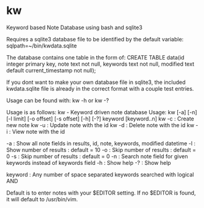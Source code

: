 # kw
Keyword based Note Database using bash and sqlite3

Requires a sqlite3 database file to be identified by the default variable:
sqlpath=~/bin/kwdata.sqlite

The database contains one table in the form of:
CREATE TABLE data(id integer primary key, note text not null, keywords text not null, modified text default current_timestamp not null);

If you dont want to make your own database file in sqlite3, the included kwdata.sqlite file is already in the correct format with a couple test entries.

Usage can be found with:
kw -h
or 
kw -?

Usage is as follows:
kw - Keyword driven note database
Usage:
kw [-a] [-n] [-l limit] [-o offset] [-s offset] [-h] [-?] keyword [keyword..n]
kw -c          : Create new note
kw -u <index>  : Update note with the id <index>
kw -d <index>  : Delete note with the id <index>
kw -i <index>  : View note with the id <index>
 
-a             : Show all note fields in results, id, note, keywords, modified datetime
-l <limit>     : Show <limit> number of results : default = 10
-o <offset>    : Skip <offset> number of results : default = 0
-s <offset>    : Skip <offset> number of results : default = 0
-n             : Search note field for given keywords instead of keywords field
-h             : Show help
-?             : Show help
 
keyword        : Any number of space separated keywords searched with logical AND


Default is to enter notes with your $EDITOR setting. If no $EDITOR is found, it will default to /usr/bin/vim.

